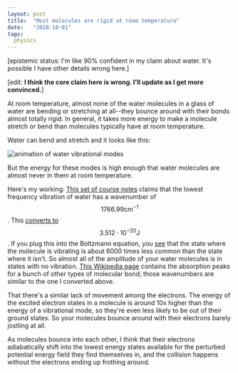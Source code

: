 ```yaml
---
layout: post
title:  "Most molecules are rigid at room temperature"
date:   "2018-10-01"
tags:
  physics
---
```


[epistemic status: I'm like 90% confident in my claim about water. It's possible I have other details wrong here.]

[edit: **I think the core claim here is wrong. I'll update as I get more convinced.**]

At room temperature, almost none of the water molecules in a glass of water are bending or stretching at all--they bounce around with their bonds almost totally rigid. In general, it takes more energy to make a molecule stretch or bend than molecules typically have at room temperature.

Water can bend and stretch and it looks like this:

![animation of water vibrational modes](https://i.gifer.com/RQJ7.gif)

But the energy for these modes is high enough that water molecules are almost never in them at room temperature.

Here's my working: [This set of course notes](http://chemistry.ncssm.edu/watervibCS.pdf) claims that the lowest frequency vibration of water has a wavenumber of $$1766.99 \text{cm}^{-1}$$. This [converts to](http://physics.shlegeris.com/notepads/19) $$3.512\cdot 10^{-20}\text{J}$$. If you plug this into the Boltzmann equation, you [see](https://www.google.com/search?q=exp(-3.5e-20%20joules%20/%20(boltzmann%20constant%20*%20293%20kelvin))) that the state where the molecule is vibrating is about 6000 times less common than the state where it isn't. So almost all of the amplitude of your water molecules is in states with no vibration. [This Wikipedia page](https://en.wikipedia.org/wiki/Infrared_spectroscopy_correlation_table) contains the absorption peaks for a bunch of other types of molecular bond; those wavenumbers are similar to the one I converted above.

That there's a similar lack of movement among the electrons. The energy of the excited electron states in a molecule is around 10x higher than the energy of a vibrational mode, so they're even less likely to be out of their ground states. So your molecules bounce around with their electrons barely jostling at all.

As molecules bounce into each other, I think that their electrons adiabatically shift into the lowest energy states available for the perturbed potential energy field they find themselves in, and the collision happens without the electrons ending up frothing around.
